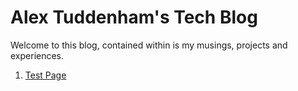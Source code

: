 # Alex Tuddenham's Tech Blog

Welcome to this blog, contained within is my musings, projects and experiences.

1. [Test Page](posts/test_page.md)
